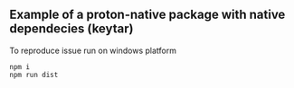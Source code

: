 ## Example of a proton-native package with native dependecies (keytar)

To reproduce issue run on windows platform

```
npm i
npm run dist
```
